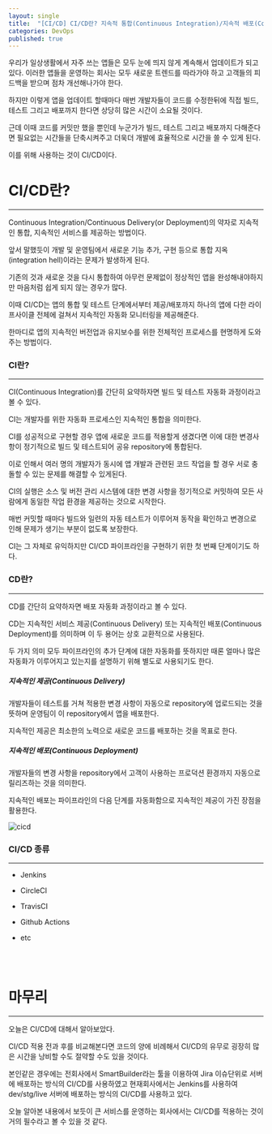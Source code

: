```yaml
---
layout: single
title:  "[CI/CD] CI/CD란? 지속적 통합(Continuous Integration)/지속적 배포(Continuous Delivery/Deployment)"
categories: DevOps
published: true
---
```


우리가 일상생활에서 자주 쓰는 앱들은 모두 눈에 띄지 않게 계속해서 업데이트가 되고 있다. 이러한 앱들을 운영하는 회사는 모두 새로운 트렌드를 따라가야 하고 고객들의 피드백을 받으며 점차 개선해나가야 한다.

하지만 이렇게 앱을 업데이트 할때마다 매번 개발자들이 코드를 수정한뒤에 직접 빌드, 테스트 그리고 배포까지 한다면 상당히 많은 시간이 소요될 것이다.

근데 이때 코드를 커밋만 했을 뿐인데 누군가가 빌드, 테스트 그리고 배포까지 다해준다면 필요없는 시간들을 단축시켜주고 더욱더 개발에 효율적으로 시간을 쓸 수 있게 된다.

이를 위해 사용하는 것이 CI/CD이다.

# CI/CD란?

---

Continuous Integration/Continuous Delivery(or Deployment)의 약자로 지속적인 통합, 지속적인 서비스를 제공하는 방법이다.

앞서 말했듯이 개발 및 운영팀에서 새로운 기능 추가, 구현 등으로 통합 지옥(integration hell)이라는 문제가 발생하게 된다.

기존의 것과 새로운 것을 다시 통합하여 아무런 문제없이 정상적인 앱을 완성해내야하지만 마음처럼 쉽게 되지 않는 경우가 많다.

이때 CI/CD는 앱의 통합 및 테스트 단계에서부터 제공/배포까지 하나의 앱에 다한 라이프사이클 전체에 걸쳐서 지속적인 자동화 모니터링을 제공해준다.

한마디로 앱의 지속적인 버전업과 유지보수를 위한 전체적인 프로세스를 현명하게 도와주는 방법이다.


### CI란?

---


CI(Continuous Integration)를 간단히 요약하자면 빌드 및 테스트 자동화 과정이라고 볼 수 있다.

CI는 개발자를 위한 자동화 프로세스인 지속적인 통합을 의미한다.

CI를 성공적으로 구현할 경우 앱에 새로운 코드를 적용할게 생겼다면 이에 대한 변경사항이 정기적으로 빌드 및 테스트되어 공유 repository에 통합된다.

이로 인해서 여러 명의 개발자가 동시에 앱 개발과 관련된 코드 작업을 할 경우 서로 충돌할 수 있는 문제를 해결할 수 있게된다.

CI의 실행은 소스 및 버전 관리 시스템에 대한 변경 사항을 정기적으로 커밋하여 모든 사람에게 동일한 작업 환경을 제공하는 것으로 시작한다.

매번 커밋할 때마다 빌드와 일련의 자동 테스트가 이루어져 동작을 확인하고 변경으로 인해 문제가 생기는 부분이 없도록 보장한다.

CI는 그 자체로 유익하지만 CI/CD 파이프라인을 구현하기 위한 첫 번째 단계이기도 하다.

### CD란?

---


CD를 간단히 요약하자면 배포 자동화 과정이라고 볼 수 있다.

CD는 지속적인 서비스 제공(Continuous Delivery) 또는 지속적인 배포(Continuous Deployment)를 의미하며 이 두 용어는 상호 교환적으로 사용된다.

두 가지 의미 모두 파이프라인의 추가 단계에 대한 자동화를 뜻하지만 때론 얼마나 많은 자동화가 이루어지고 있는지를 설명하기 위해 별도로 사용되기도 한다.

##### 지속적인 제공(Continuous Delivery)

개발자들이 테스트를 거쳐 적용한 변경 사항이 자동으로 repository에 업로드되는 것을 뜻하며 운영팀이 이 repository에서 앱을 배포한다.

지속적인 제공은 최소한의 노력으로 새로운 코드를 배포하는 것을 목표로 한다.

##### 지속적인 배포(Continuous Deployment)

개발자들의 변경 사항을 repository에서 고객이 사용하는 프로덕션 환경까지 자동으로 릴리즈하는 것을 의미한다.

지속적인 배포는 파이프라인의 다음 단계를 자동화함으로 지속적인 제공이 가진 장점을 활용한다.

![cicd](https://user-images.githubusercontent.com/69960282/231944497-c3b26ebe-864c-4916-9daf-3e2bcfc42fbd.png)

### CI/CD 종류

---

* Jenkins

* CircleCI

* TravisCI

* Github Actions

* etc

<br/><br/>
# 마무리

---

오늘은 CI/CD에 대해서 알아보았다.

CI/CD 적용 전과 후를 비교해본다면 코드의 양에 비례해서 CI/CD의 유무로 굉장히 많은 시간을 낭비할 수도 절약할 수도 있을 것이다.

본인같은 경우에는 전회사에서 SmartBuilder라는 툴을 이용하여 Jira 이슈단위로 서버에 배포하는 방식의 CI/CD를 사용하였고 현재회사에서는 Jenkins를 사용하여 dev/stg/live 서버에 배포하는 방식의 CI/CD를 사용하고 있다.

오늘 알아본 내용에서 보듯이 큰 서비스를 운영하는 회사에서는 CI/CD를 적용하는 것이 거의 필수라고 볼 수 있을 것 같다.


